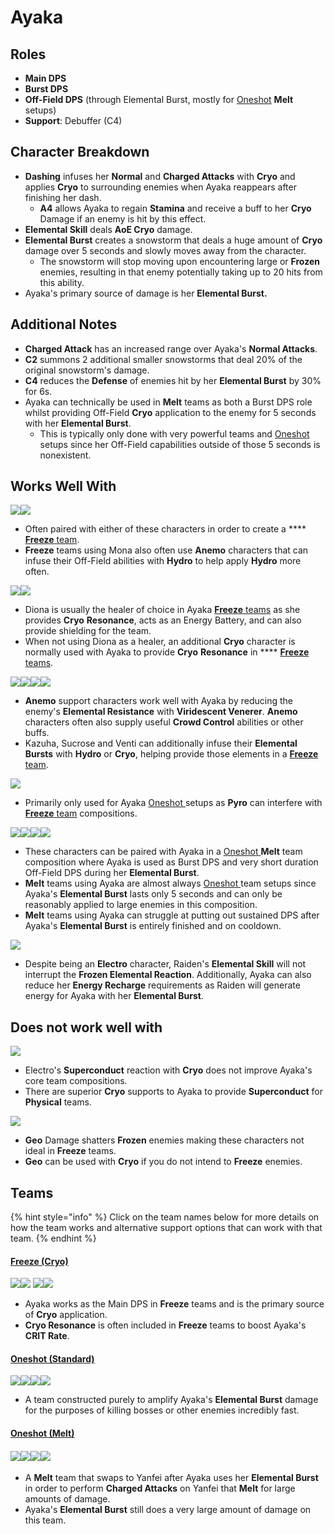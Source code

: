 # Ayaka

## Roles

* **Main DPS**
* **Burst DPS**
* **Off-Field DPS** (through Elemental Burst, mostly for [Oneshot](../../teams/oneshot.md) **Melt** setups)
* **Support**: Debuffer (C4)

## Character Breakdown

* **Dashing** infuses her **Normal** and **Charged Attacks** with **Cryo** and applies **Cryo** to surrounding enemies when Ayaka reappears after finishing her dash.
  * **A4** allows Ayaka to regain **Stamina** and receive a buff to her **Cryo** Damage if an enemy is hit by this effect.
* **Elemental Skill** deals **AoE Cryo** damage.
* **Elemental Burst** creates a snowstorm that deals a huge amount of **Cryo** damage over 5 seconds and slowly moves away from the character.
  * The snowstorm will stop moving upon encountering large or **Frozen** enemies, resulting in that enemy potentially taking up to 20 hits from this ability.
* Ayaka's primary source of damage is her **Elemental Burst.**

## **Additional Notes**

* **Charged Attack** has an increased range over Ayaka's **Normal Attacks**.
* **C2** summons 2 additional smaller snowstorms that deal 20% of the original snowstorm's damage.
* **C4** reduces the **Defense** of enemies hit by her **Elemental Burst** by 30% for 6s.
* Ayaka can technically be used in **Melt** teams as both a Burst DPS role whilst providing Off-Field **Cryo** application to the enemy for 5 seconds with her **Elemental Burst**.
  * This is typically only done with very powerful teams and [Oneshot ](../../teams/oneshot.md)setups since her Off-Field capabilities outside of those 5 seconds is nonexistent.

## Works Well With

![](../../.gitbook/assets/UI\_AvatarIcon\_Xingqiu.png)![](../../.gitbook/assets/UI\_AvatarIcon\_Mona.png)

* Often paired with either of these characters in order to create a **** [**Freeze** team](../../teams/freeze.md).
* **Freeze** teams using Mona also often use **Anemo** characters that can infuse their Off-Field abilities with **Hydro** to help apply **Hydro** more often.

![](../../.gitbook/assets/UI\_AvatarIcon\_Diona.png)![](../../.gitbook/assets/Element\_Cryo.webp)

* Diona is usually the healer of choice in Ayaka [**Freeze** teams](../../teams/freeze.md) as she provides **Cryo** **Resonance**, acts as an Energy Battery, and can also provide shielding for the team.
* When not using Diona as a healer, an additional **Cryo** character is normally used with Ayaka to provide **Cryo** **Resonance** in **** [**Freeze** teams](../../teams/freeze.md).

![](../../.gitbook/assets/UI\_AvatarIcon\_Kazuha.png)![](../../.gitbook/assets/UI\_AvatarIcon\_Sucrose.png)![](../../.gitbook/assets/UI\_AvatarIcon\_Venti.png)![](../../.gitbook/assets/UI\_AvatarIcon\_Jean.png)

* **Anemo** support characters work well with Ayaka by reducing the enemy's **Elemental Resistance** with **Viridescent Venerer**. **Anemo** characters often also supply useful **Crowd Control** abilities or other buffs.
* Kazuha, Sucrose and Venti can additionally infuse their **Elemental Bursts** with **Hydro** or **Cryo**, helping provide those elements in a [**Freeze** team](../../teams/freeze.md).

![](../../.gitbook/assets/UI\_AvatarIcon\_Bennett.png)

* Primarily only used for Ayaka [Oneshot ](broken-reference/)setups as **Pyro** can interfere with [**Freeze** team](../../teams/freeze.md) compositions.



![](../../.gitbook/assets/UI\_AvatarIcon\_Hutao.png)![](../../.gitbook/assets/UI\_AvatarIcon\_Klee.png)![](../../.gitbook/assets/UI\_AvatarIcon\_Xiangling.png)![](../../.gitbook/assets/UI\_AvatarIcon\_Yanfei.png)

* These characters can be paired with Ayaka in a [Oneshot ](ayaka.md#oneshot)**Melt** team composition where Ayaka is used as Burst DPS and very short duration Off-Field DPS during her **Elemental Burst**.
* **Melt** teams using Ayaka are almost always [Oneshot ](../../teams/oneshot.md)team setups since Ayaka's **Elemental Burst** lasts only 5 seconds and can only be reasonably applied to large enemies in this composition.&#x20;
* **Melt** teams using Ayaka can struggle at putting out sustained DPS after Ayaka's **Elemental Burst** is entirely finished and on cooldown.

![](../../.gitbook/assets/UI\_AvatarIcon\_Shougun.png)

* Despite being an **Electro** character, Raiden's **Elemental Skill** will not interrupt the **Frozen Elemental Reaction**. Additionally, Ayaka can also reduce her **Energy Recharge** requirements as Raiden will generate energy for Ayaka with her **Elemental Burst**.

## Does not work well with

![](../../.gitbook/assets/Element\_Electro.webp)

* Electro's **Superconduct** reaction with **Cryo** does not improve Ayaka's core team compositions.
* There are superior **Cryo** supports to Ayaka to provide **Superconduct** for **Physical** teams.

![](../../.gitbook/assets/Element\_Geo.webp)

* **Geo** Damage shatters **Frozen** enemies making these characters not ideal in **Freeze** teams.&#x20;
* **Geo** can be used with **Cryo** if you do not intend to **Freeze** enemies.

## Teams

{% hint style="info" %}
Click on the team names below for more details on how the team works and alternative support options that can work with that team.
{% endhint %}

#### [Freeze (Cryo)](../../teams/freeze.md)

![](../../.gitbook/assets/UI\_AvatarIcon\_Ayaka.png)![](../../.gitbook/assets/UI\_AvatarIcon\_Xingqiu.png) ![](../../.gitbook/assets/UI\_AvatarIcon\_Sucrose.png)![](../../.gitbook/assets/UI\_AvatarIcon\_Diona.png)

* Ayaka works as the Main DPS in **Freeze** teams and is the primary source of **Cryo** application.
* **Cryo Resonance** is often included in **Freeze** teams to boost Ayaka's **CRIT Rate**.

#### [Oneshot (Standard)](../../teams/oneshot.md)

![](../../.gitbook/assets/UI\_AvatarIcon\_Ayaka.png)![](../../.gitbook/assets/UI\_AvatarIcon\_Mona.png)![](../../.gitbook/assets/UI\_AvatarIcon\_Kazuha.png)![](../../.gitbook/assets/UI\_AvatarIcon\_Bennett.png)

* A team constructed purely to amplify Ayaka's **Elemental Burst** damage for the purposes of killing bosses or other enemies incredibly fast.

#### [Oneshot (Melt)](ayaka.md#oneshot)

#### ![](../../.gitbook/assets/UI\_AvatarIcon\_Hutao.png)![](../../.gitbook/assets/UI\_AvatarIcon\_Ayaka.png)![](../../.gitbook/assets/UI\_AvatarIcon\_Kazuha.png)![](../../.gitbook/assets/UI\_AvatarIcon\_Bennett.png)

* A **Melt** team that swaps to Yanfei after Ayaka uses her **Elemental Burst** in order to perform **Charged Attacks** on Yanfei that **Melt** for large amounts of damage.
* Ayaka's **Elemental Burst** still does a very large amount of damage on this team.
